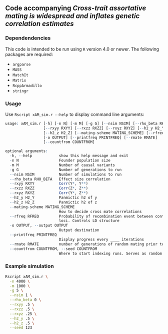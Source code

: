 ## Code accompanying _Cross-trait assortative mating is widespread and inflates genetic correlation estimates_

### Dependendencies

This code is intended to be run using `R` version 4.0 or newer. The following packages are required:

 - `argparse`
 - `MASS`
 - `MatchIt`
 - `Matrix`
 - `RcppArmadillo`
 - `stringr`

### Usage

Use `Rscript xAM_sim.r --help` to display command line arguments:

```r
usage: xAM_sim.r [-h] [-n N] [-m M] [-g G] [--nsim NSIM] [--rho_beta RHO_BETA]
                 [--rxyy RXYY] [--rxzz RXZZ] [--rxyz RXYZ] [--h2_y H2_Y]
                 [--h2_z H2_Z] [--mating-scheme MATING_SCHEME] [--rfreq RFREQ]
                 [-o OUTPUT] [--printfreq PRINTFREQ] [--rmate RMATE]
                 [--countfrom COUNTFROM]

optional arguments:
  -h, --help            show this help message and exit
  -n N                  Founder population size
  -m M                  Number of causal variants
  -g G                  Number of generations to run
  --nsim NSIM           Number of simulations to run
  --rho_beta RHO_BETA   Effect size correlation
  --rxyy RXYY           Corr(Y*, Y**)
  --rxzz RXZZ           Corr(Z*, Z**)
  --rxyz RXYZ           Corr(Y*, Z**)
  --h2_y H2_Y           Panmictic h2 of y
  --h2_z H2_Z           Panmictic h2 of z
  --mating-scheme MATING_SCHEME
                        How to decide cross mate correlations
  --rfreq RFREQ         Probability of recombination event between contiguous
                        loci. Controls LD structure
  -o OUTPUT, --output OUTPUT
                        Output destination
  --printfreq PRINTFREQ
                        Display progress every ____ iterations
  --rmate RMATE         number of generations of random mating prior to start
  --countfrom COUNTFROM, --seed COUNTFROM
                        Where to start indexing runs. Serves as random seed
```

### Example simulation

```bash
Rscript xAM_sim.r \
  -n 4000 \
  -m 1000 \
  -g 5 \
  --nsim 1 \
  --rho_beta 0 \
  --rxyy .5 \
  --rxzz .5 \
  --rxyz .25 \
  --h2_y .5 \
  --h2_z .5 \
  --seed 123
```


